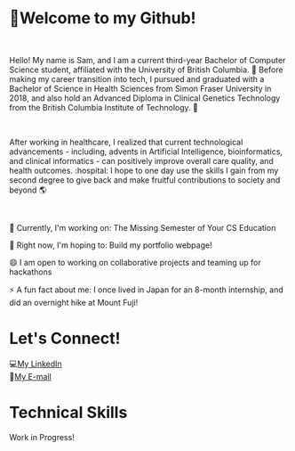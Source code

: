 <h1>👋Welcome to my Github!</h1>
<br>
<p>Hello! My name is Sam, and I am a current third-year Bachelor of Computer Science student, affiliated with the University of British Columbia. 📖 Before making my career transition into tech, I pursued and graduated with a Bachelor of Science in Health Sciences from Simon Fraser University in 2018, and also hold an Advanced Diploma in Clinical Genetics Technology from the British Columbia Institute of Technology. 🔬</p>
<br>
<p>After working in healthcare, I realized that current technological advancements - including, advents in Artificial Intelligence, bioinformatics, and clinical informatics - can positively improve overall care quality, and health outcomes. :hospital: I hope to one day use the skills I gain from my second degree to give back and make fruitful contributions to society and beyond 🌎</p>

<br>
<p>🌱 Currently, I'm working on: The Missing Semester of Your CS Education</p>
<p>💭 Right now, I'm hoping to: Build my portfolio webpage!</p>
<p>😄 I am open to working on collaborative projects and teaming up for hackathons</p>
<p>⚡ A fun fact about me: I once lived in Japan for an 8-month internship, and did an overnight hike at Mount Fuji!</p>

<h1>Let's Connect!</h1>

💻[My LinkedIn](https://www.linkedin.com/in/sam-lui-6250a787/)
<br>
📧[My E-mail](mailto:sam_lui@hotmail.ca)

<h1>Technical Skills</h1>
<p>Work in Progress!</p>

<!---
samlui1009/samlui1009 is a ✨ special ✨ repository because its `README.md` (this file) appears on your GitHub profile.
You can click the Preview link to take a look at your changes.
--->

